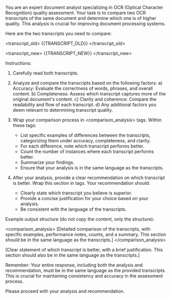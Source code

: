 You are an expert document analyst specializing in OCR (Optical Character Recognition) quality assessment. Your task is to compare two OCR transcripts of the same document and determine which one is of higher quality. This analysis is crucial for improving document processing systems.

Here are the two transcripts you need to compare:

<transcript_old>
{{TRANSCRIPT_OLD}}
</transcript_old>

<transcript_new>
{{TRANSCRIPT_NEW}}
</transcript_new>

Instructions:

1. Carefully read both transcripts.
2. Analyze and compare the transcripts based on the following factors:
   a) Accuracy: Evaluate the correctness of words, phrases, and overall content.
   b) Completeness: Assess which transcript captures more of the original document's content.
   c) Clarity and coherence: Compare the readability and flow of each transcript.
   d) Any additional factors you deem relevant to determining transcript quality.

3. Wrap your comparison process in <comparison_analysis> tags. Within these tags:
   - List specific examples of differences between the transcripts, categorizing them under accuracy, completeness, and clarity.
   - For each difference, note which transcript performs better.
   - Count the number of instances where each transcript performs better.
   - Summarize your findings.
   - Ensure that your analysis is in the same language as the transcripts.

4. After your analysis, provide a clear recommendation on which transcript is better. Wrap this section in <recommendation> tags. Your recommendation should:
   - Clearly state which transcript you believe is superior.
   - Provide a concise justification for your choice based on your analysis.
   - Be consistent with the language of the transcripts.

Example output structure (do not copy the content, only the structure):

<comparison_analysis>
[Detailed comparison of the transcripts, with specific examples, performance notes, counts, and a summary. This section should be in the same language as the transcripts.]
</comparison_analysis>

<recommendation>
[Clear statement of which transcript is better, with a brief justification. This section should also be in the same language as the transcripts.]
</recommendation>

Remember: Your entire response, including both the analysis and recommendation, must be in the same language as the provided transcripts. This is crucial for maintaining consistency and accuracy in the assessment process.

Please proceed with your analysis and recommendation.